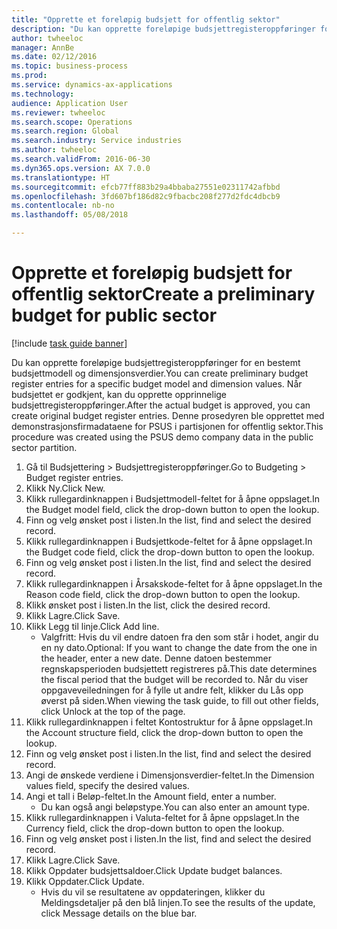 ```yaml
--- 
title: "Opprette et foreløpig budsjett for offentlig sektor"
description: "Du kan opprette foreløpige budsjettregisteroppføringer for en bestemt budsjettmodell og dimensjonsverdier."
author: twheeloc
manager: AnnBe
ms.date: 02/12/2016
ms.topic: business-process
ms.prod: 
ms.service: dynamics-ax-applications
ms.technology: 
audience: Application User
ms.reviewer: twheeloc
ms.search.scope: Operations
ms.search.region: Global
ms.search.industry: Service industries
ms.author: twheeloc
ms.search.validFrom: 2016-06-30
ms.dyn365.ops.version: AX 7.0.0
ms.translationtype: HT
ms.sourcegitcommit: efcb77ff883b29a4bbaba27551e02311742afbbd
ms.openlocfilehash: 3fd607bf186d82c9fbacbc208f277d2fdc4dbcb9
ms.contentlocale: nb-no
ms.lasthandoff: 05/08/2018

---
```

# <a name="create-a-preliminary-budget-for-public-sector"></a><span data-ttu-id="375d6-103">Opprette et foreløpig budsjett for offentlig sektor</span><span class="sxs-lookup"><span data-stu-id="375d6-103">Create a preliminary budget for public sector</span></span>

[!include [task guide banner](../../includes/task-guide-banner.md)]

<span data-ttu-id="375d6-104">Du kan opprette foreløpige budsjettregisteroppføringer for en bestemt budsjettmodell og dimensjonsverdier.</span><span class="sxs-lookup"><span data-stu-id="375d6-104">You can create preliminary budget register entries for a specific budget model and dimension values.</span></span> <span data-ttu-id="375d6-105">Når budsjettet er godkjent, kan du opprette opprinnelige budsjettregisteroppføringer.</span><span class="sxs-lookup"><span data-stu-id="375d6-105">After the actual budget is approved, you can create original budget register entries.</span></span> <span data-ttu-id="375d6-106">Denne prosedyren ble opprettet med demonstrasjonsfirmadataene for PSUS i partisjonen for offentlig sektor.</span><span class="sxs-lookup"><span data-stu-id="375d6-106">This procedure was created using the PSUS demo company data in the public sector partition.</span></span>

1. <span data-ttu-id="375d6-107">Gå til Budsjettering > Budsjettregisteroppføringer.</span><span class="sxs-lookup"><span data-stu-id="375d6-107">Go to Budgeting > Budget register entries.</span></span>
2. <span data-ttu-id="375d6-108">Klikk Ny.</span><span class="sxs-lookup"><span data-stu-id="375d6-108">Click New.</span></span>
3. <span data-ttu-id="375d6-109">Klikk rullegardinknappen i Budsjettmodell-feltet for å åpne oppslaget.</span><span class="sxs-lookup"><span data-stu-id="375d6-109">In the Budget model field, click the drop-down button to open the lookup.</span></span>
4. <span data-ttu-id="375d6-110">Finn og velg ønsket post i listen.</span><span class="sxs-lookup"><span data-stu-id="375d6-110">In the list, find and select the desired record.</span></span>
5. <span data-ttu-id="375d6-111">Klikk rullegardinknappen i Budsjettkode-feltet for å åpne oppslaget.</span><span class="sxs-lookup"><span data-stu-id="375d6-111">In the Budget code field, click the drop-down button to open the lookup.</span></span>
6. <span data-ttu-id="375d6-112">Finn og velg ønsket post i listen.</span><span class="sxs-lookup"><span data-stu-id="375d6-112">In the list, find and select the desired record.</span></span>
7. <span data-ttu-id="375d6-113">Klikk rullegardinknappen i Årsakskode-feltet for å åpne oppslaget.</span><span class="sxs-lookup"><span data-stu-id="375d6-113">In the Reason code field, click the drop-down button to open the lookup.</span></span>
8. <span data-ttu-id="375d6-114">Klikk ønsket post i listen.</span><span class="sxs-lookup"><span data-stu-id="375d6-114">In the list, click the desired record.</span></span>
9. <span data-ttu-id="375d6-115">Klikk Lagre.</span><span class="sxs-lookup"><span data-stu-id="375d6-115">Click Save.</span></span>
10. <span data-ttu-id="375d6-116">Klikk Legg til linje.</span><span class="sxs-lookup"><span data-stu-id="375d6-116">Click Add line.</span></span>
    * <span data-ttu-id="375d6-117">Valgfritt: Hvis du vil endre datoen fra den som står i hodet, angir du en ny dato.</span><span class="sxs-lookup"><span data-stu-id="375d6-117">Optional: If you want to change the date from the one in the header, enter a new date.</span></span> <span data-ttu-id="375d6-118">Denne datoen bestemmer regnskapsperioden budsjettett registreres på.</span><span class="sxs-lookup"><span data-stu-id="375d6-118">This date determines the fiscal period that the budget will be recorded to.</span></span> <span data-ttu-id="375d6-119">Når du viser oppgaveveiledningen for å fylle ut andre felt, klikker du Lås opp øverst på siden.</span><span class="sxs-lookup"><span data-stu-id="375d6-119">When viewing the task guide, to fill out other fields, click Unlock at the top of the page.</span></span>  
11. <span data-ttu-id="375d6-120">Klikk rullegardinknappen i feltet Kontostruktur for å åpne oppslaget.</span><span class="sxs-lookup"><span data-stu-id="375d6-120">In the Account structure field, click the drop-down button to open the lookup.</span></span>
12. <span data-ttu-id="375d6-121">Finn og velg ønsket post i listen.</span><span class="sxs-lookup"><span data-stu-id="375d6-121">In the list, find and select the desired record.</span></span>
13. <span data-ttu-id="375d6-122">Angi de ønskede verdiene i Dimensjonsverdier-feltet.</span><span class="sxs-lookup"><span data-stu-id="375d6-122">In the Dimension values field, specify the desired values.</span></span>
14. <span data-ttu-id="375d6-123">Angi et tall i Beløp-feltet.</span><span class="sxs-lookup"><span data-stu-id="375d6-123">In the Amount field, enter a number.</span></span>
    * <span data-ttu-id="375d6-124">Du kan også angi beløpstype.</span><span class="sxs-lookup"><span data-stu-id="375d6-124">You can also enter an amount type.</span></span>  
15. <span data-ttu-id="375d6-125">Klikk rullegardinknappen i Valuta-feltet for å åpne oppslaget.</span><span class="sxs-lookup"><span data-stu-id="375d6-125">In the Currency field, click the drop-down button to open the lookup.</span></span>
16. <span data-ttu-id="375d6-126">Finn og velg ønsket post i listen.</span><span class="sxs-lookup"><span data-stu-id="375d6-126">In the list, find and select the desired record.</span></span>
17. <span data-ttu-id="375d6-127">Klikk Lagre.</span><span class="sxs-lookup"><span data-stu-id="375d6-127">Click Save.</span></span>
18. <span data-ttu-id="375d6-128">Klikk Oppdater budsjettsaldoer.</span><span class="sxs-lookup"><span data-stu-id="375d6-128">Click Update budget balances.</span></span>
19. <span data-ttu-id="375d6-129">Klikk Oppdater.</span><span class="sxs-lookup"><span data-stu-id="375d6-129">Click Update.</span></span>
    * <span data-ttu-id="375d6-130">Hvis du vil se resultatene av oppdateringen, klikker du Meldingsdetaljer på den blå linjen.</span><span class="sxs-lookup"><span data-stu-id="375d6-130">To see the results of the update, click Message details on the blue bar.</span></span>  


